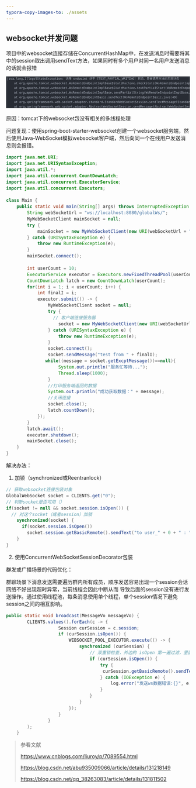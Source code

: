 ```yaml
---
typora-copy-images-to: ./assets
---
```


## websocket并发问题

项目中的websocket连接存储在ConcurrentHashMap中，在发送消息时需要将其中的session取出调用sendText方法，如果同时有多个用户对同一名用户发送消息的话就会报错

![image-20250414165416845](./assets/image-20250414165416845.png)

原因：tomcat下的websocket包没有相关的多线程处理

问题复现：使用<artifactId>spring-boot-starter-websocket</artifactId>创建一个websocket服务端，然后使用<artifactId>Java-WebSocket</artifactId>模拟websocket客户端，然后向同一个在线用户发送消息则会报错。

```java
import java.net.URI;
import java.net.URISyntaxException;
import java.util.*;
import java.util.concurrent.CountDownLatch;
import java.util.concurrent.ExecutorService;
import java.util.concurrent.Executors;

class Main {
    public static void main(String[] args) throws InterruptedException {
        String webSocketUrl = "ws://localhost:8080/globalWs/";
        MyWebSocketClient mainSocket = null;
        try {
            mainSocket = new MyWebSocketClient(new URI(webSocketUrl + "0"));
        } catch (URISyntaxException e) {
            throw new RuntimeException(e);
        }
        mainSocket.connect();

        int userCount = 10;
        ExecutorService executor = Executors.newFixedThreadPool(userCount);
        CountDownLatch latch = new CountDownLatch(userCount);
        for(int i = 1; i < userCount; i++) {
            int finalI = i;
            executor.submit(() -> {
                MyWebSocketClient socket = null;
                try {
                  // 客户端连接服务器
                    socket = new MyWebSocketClient(new URI(webSocketUrl + finalI));
                } catch (URISyntaxException e) {
                    throw new RuntimeException(e);
                }
                socket.connect();
                socket.sendMessage("test from " + finalI);
               while((message = socket.getExcptMessage())==null){
                    System.out.println("服务忙等待...");
                    Thread.sleep(1000);
                }
                //打印服务端返回的数据
                System.out.println("成功获取数据：" + message);
                //关闭连接
                socket.close();
                latch.countDown();
            });
        }
        latch.await();
        executor.shutdown();
        mainSocket.close();
    }
}
```

解决办法：

1. 加锁（synchronized或Reentranlock）

```java
// 获取websocket连接包装对象
GlobalWebSocket socket = CLIENTS.get("0");
// 判断socket是否可用（）
if(socket != null && socket.session.isOpen()) {
  // 对这个socket（或者session）加锁
    synchronized(socket) {
      if(socket.session.isOpen())
        socket.session.getBasicRemote().sendText("to user_" + 0 + " : " + message);
    }
}
```

2. 使用ConcurrentWebSocketSessionDecorator包装

群发或广播场景的代码优化：

群聊场景下消息发送需要遍历群内所有成员，顺序发送容易出现一个session会话网络不好出现超时异常，当前线程会因此中断从而 导致后面的session没有进行发送操作。通过使用线程池，每条消息使用单个线程，单个session情况下避免session之间的相互影响。

```java
public static void broadcast(MessageVo messageVo) {
        CLIENTS.values().forEach(c -> {    
                    Session curSession = c.session;
                    if (curSession.isOpen()) {
                        WEBSOCKET_POOL_EXECUTOR.execute(() -> {
                            synchronized (curSession) {
                                // 双重锁检查，外边的 isOpen 第一遍过滤，里面枷加锁之后，第二遍过滤
                                if (curSession.isOpen()) {
                                    try {
                                     curSession.getBasicRemote().sendText(JSON.toJSONString(messageVo));
                                    } catch (IOException e) {
                                        log.error("发送ws数据错误:{}", e.getMessage());
                                    }
                                }
                            }
                        });
                    }
                }
        );
    }
```

> 参看文献
>
> https://www.cnblogs.com/liuroy/p/7089554.html
>
> https://blog.csdn.net/abu935009066/article/details/131218149
>
> https://blog.csdn.net/qq_38263083/article/details/131811502

